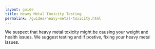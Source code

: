 ```yaml
---
layout: guide
title: Heavy Metal Toxicity Testing
permalink: /guides/heavy-metal-toxicity.html
---
```


We suspect that heavy metal toxicity might be causing your weight and health issues.  We suggest testing and if postive, fixing your heavy metal issues.